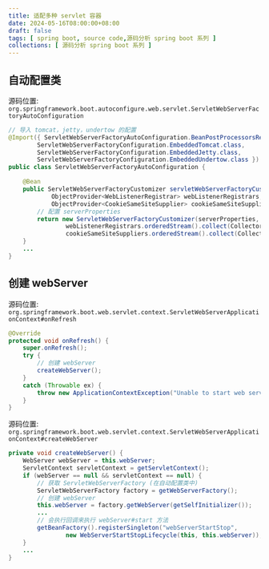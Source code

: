 ```yaml
---
title: 适配多种 servlet 容器
date: 2024-05-16T08:00:00+08:00
draft: false
tags: [ spring boot, source code,源码分析 spring boot 系列 ]
collections: [ 源码分析 spring boot 系列 ]
---
```


## 自动配置类

源码位置: `org.springframework.boot.autoconfigure.web.servlet.ServletWebServerFactoryAutoConfiguration`

```java
// 导入 tomcat，jetty，undertow 的配置
@Import({ ServletWebServerFactoryAutoConfiguration.BeanPostProcessorsRegistrar.class,
		ServletWebServerFactoryConfiguration.EmbeddedTomcat.class,
		ServletWebServerFactoryConfiguration.EmbeddedJetty.class,
		ServletWebServerFactoryConfiguration.EmbeddedUndertow.class })
public class ServletWebServerFactoryAutoConfiguration {

	@Bean
	public ServletWebServerFactoryCustomizer servletWebServerFactoryCustomizer(ServerProperties serverProperties,
			ObjectProvider<WebListenerRegistrar> webListenerRegistrars,
			ObjectProvider<CookieSameSiteSupplier> cookieSameSiteSuppliers) {
	    // 配置 serverProperties
		return new ServletWebServerFactoryCustomizer(serverProperties,
				webListenerRegistrars.orderedStream().collect(Collectors.toList()),
				cookieSameSiteSuppliers.orderedStream().collect(Collectors.toList()));
	}
	...
}
```

## 创建 webServer

源码位置: `org.springframework.boot.web.servlet.context.ServletWebServerApplicationContext#onRefresh`

```java
@Override
protected void onRefresh() {
    super.onRefresh();
    try {
        // 创建 webServer
        createWebServer();
    }
    catch (Throwable ex) {
        throw new ApplicationContextException("Unable to start web server", ex);
    }
}
```

源码位置: `org.springframework.boot.web.servlet.context.ServletWebServerApplicationContext#createWebServer`

```java
private void createWebServer() {
    WebServer webServer = this.webServer;
    ServletContext servletContext = getServletContext();
    if (webServer == null && servletContext == null) {
        // 获取 ServletWebServerFactory (在自动配置类中)
        ServletWebServerFactory factory = getWebServerFactory();
        // 创建 webServer
        this.webServer = factory.getWebServer(getSelfInitializer());
        ...
	    // 会执行回调来执行 webServer#start 方法
        getBeanFactory().registerSingleton("webServerStartStop",
                new WebServerStartStopLifecycle(this, this.webServer));
    }
    ... 
}
```
